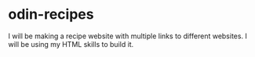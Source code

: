 # odin-recipes

I will be making a recipe website with multiple links to different websites. I will be using my HTML skills to build it.